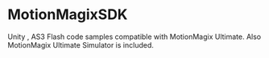 # MotionMagixSDK
Unity , AS3 Flash code samples compatible with MotionMagix Ultimate.
Also MotionMagix Ultimate Simulator is included.
